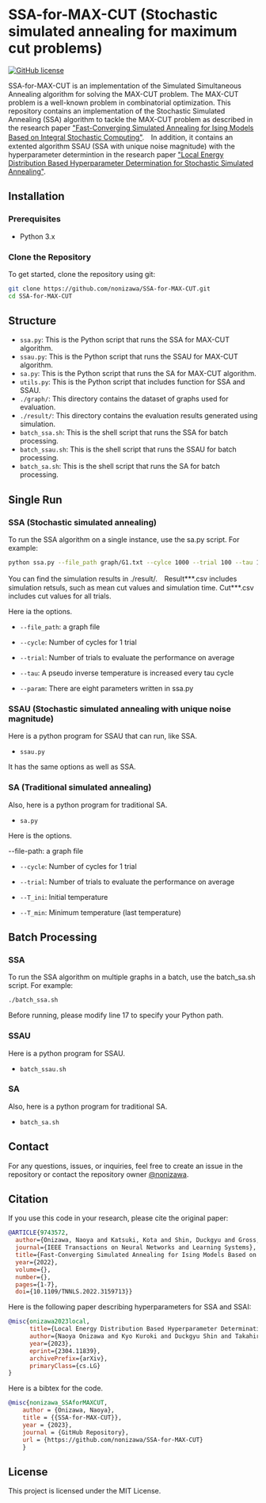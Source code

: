 # SSA-for-MAX-CUT (Stochastic simulated annealing for maximum cut problems)

[![GitHub license](https://img.shields.io/github/license/nonizawa/SSA-for-MAX-CUT)](https://github.com/nonizawa/SSA-for-MAX-CUT/blob/main/LICENSE)

SSA-for-MAX-CUT is an implementation of the Simulated Simultaneous Annealing algorithm for solving the MAX-CUT problem. The MAX-CUT problem is a well-known problem in combinatorial optimization. This repository contains an implementation of the Stochastic Simulated Annealing (SSA) algorithm to tackle the MAX-CUT problem as described in the research paper ["Fast-Converging Simulated Annealing for Ising Models Based on Integral Stochastic Computing"](https://ieeexplore.ieee.org/document/9743572).　In addition, it contains an extented algorithm SSAU (SSA with unique noise magnitude) with the hyperparameter determintion in the research paper ["Local Energy Distribution Based Hyperparameter Determination for Stochastic Simulated Annealing"](https://arxiv.org/abs/2304.11839).


## Installation

### Prerequisites

- Python 3.x

### Clone the Repository

To get started, clone the repository using git:

```sh
git clone https://github.com/nonizawa/SSA-for-MAX-CUT.git
cd SSA-for-MAX-CUT
```

## Structure


- `ssa.py`: This is the Python script that runs the SSA for MAX-CUT algorithm.
- `ssau.py`: This is the Python script that runs the SSAU for MAX-CUT algorithm.
- `sa.py`: This is the Python script that runs the SA for MAX-CUT algorithm.
- `utils.py`: This is the Python script that includes function for SSA and SSAU.
- `./graph/`: This directory contains the dataset of graphs used for evaluation.
- `./result/`: This directory contains the evaluation results generated using simulation.
- `batch_ssa.sh`: This is the shell script that runs the SSA for batch processing.
- `batch_ssau.sh`: This is the shell script that runs the SSAU for batch processing.
- `batch_sa.sh`: This is the shell script that runs the SA for batch processing.


## Single Run

### SSA (Stochastic simulated annealing)

To run the SSA algorithm on a single instance, use the sa.py script. For example:

```sh
python ssa.py --file_path graph/G1.txt --cylce 1000 --trial 100 --tau 1 --param 1
```
You can find the simulation results in ./result/.　Result***.csv includes simulation retsuls, such as mean cut values and simulation time. Cut***.csv includes cut values for all trials.

Here ia the options.

- `--file_path`: a graph file

- `--cycle`: Number of cycles for 1 trial

- `--trial`: Number of trials to evaluate the performance on average

- `--tau`:  A pseudo inverse temperature is increased every tau cycle

- `--param`: There are eight parameters written in ssa.py


### SSAU (Stochastic simulated annealing with unique noise magnitude)

Here is a python program for SSAU that can run, like SSA.
- `ssau.py`

It has the same options as well as SSA.


### SA (Traditional simulated annealing)

Also, here is a python program for traditional SA.
- `sa.py`

Here is the options.

--file-path: a graph file

- `--cycle`: Number of cycles for 1 trial

- `--trial`: Number of trials to evaluate the performance on average

- `--T_ini`:  Initial temperature

- `--T_min`: Minimum temperature (last temperature)

## Batch Processing

### SSA

To run the SSA algorithm on multiple graphs in a batch, use the batch_sa.sh script. For example:

```sh
./batch_ssa.sh
```
Before running, please modify line 17 to specify your Python path.

### SSAU

Here is a python program for SSAU.
- `batch_ssau.sh`

### SA

Also, here is a python program for traditional SA.
- `batch_sa.sh`

## Contact

For any questions, issues, or inquiries, feel free to create an issue in the repository or contact the repository owner [@nonizawa](https://github.com/nonizawa).

## Citation

If you use this code in your research, please cite the original paper:
```bibtex
@ARTICLE{9743572,
  author={Onizawa, Naoya and Katsuki, Kota and Shin, Duckgyu and Gross, Warren J. and Hanyu, Takahiro},
  journal={IEEE Transactions on Neural Networks and Learning Systems}, 
  title={Fast-Converging Simulated Annealing for Ising Models Based on Integral Stochastic Computing}, 
  year={2022},
  volume={},
  number={},
  pages={1-7},
  doi={10.1109/TNNLS.2022.3159713}}
```
Here is the following paper describing hyperparameters for SSA and SSAI:
```bibtex
@misc{onizawa2023local,
      title={Local Energy Distribution Based Hyperparameter Determination for Stochastic Simulated Annealing}, 
      author={Naoya Onizawa and Kyo Kuroki and Duckgyu Shin and Takahiro Hanyu},
      year={2023},
      eprint={2304.11839},
      archivePrefix={arXiv},
      primaryClass={cs.LG}
}
```

Here is a bibtex for the code.
```bibtex
@misc{nonizawa_SSAforMAXCUT,
	author = {Onizawa, Naoya},
	title = {{SSA-for-MAX-CUT}},
	year = {2023},
	journal = {GitHub Repository},
	url = {https://github.com/nonizawa/SSA-for-MAX-CUT}
	}
```

## License

This project is licensed under the MIT License.
